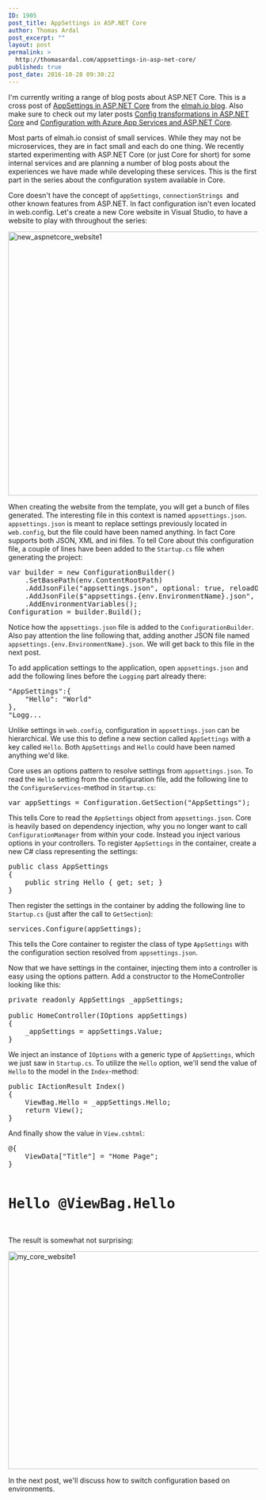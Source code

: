 ```yaml
---
ID: 1905
post_title: AppSettings in ASP.NET Core
author: Thomas Ardal
post_excerpt: ""
layout: post
permalink: >
  http://thomasardal.com/appsettings-in-asp-net-core/
published: true
post_date: 2016-10-28 09:30:22
---
```

I'm currently writing a range of blog posts about ASP.NET Core. This is a cross post of <a href="http://blog.elmah.io/appsettings-in-aspnetcore/?utm_source=thomasardal">AppSettings in ASP.NET Core</a> from the <a href="http://blog.elmah.io/?utm_source=thomasardal">elmah.io blog</a>. Also make sure to check out my later posts <a href="http://blog.elmah.io/config-transformations-in-aspnetcore/">Config transformations in ASP.NET Core</a> and <a href="http://blog.elmah.io/configuration-with-azure-app-services-and-aspnetcore/">Configuration with Azure App Services and ASP.NET Core</a>.

Most parts of elmah.io consist of small services. While they may not be microservices, they are in fact small and each do one thing. We recently started experimenting with ASP.NET Core (or just Core for short) for some internal services and are planning a number of blog posts about the experiences we have made while developing these services. This is the first part in the series about the configuration system available in Core.

Core doesn't have the concept of <code>appSettings</code>, <code>connectionStrings </code>and other known features from ASP.NET. In fact configuration isn't even located in web.config. Let's create a new Core website in Visual Studio, to have a website to play with throughout the series:

<img src="http://thomasardal.com/wp-content/uploads/2016/10/new_aspnetcore_website1-768x533.png" alt="new_aspnetcore_website1" width="768" height="533" class="aligncenter size-medium_large wp-image-1906" />

When creating the website from the template, you will get a bunch of files generated. The interesting file in this context is named <code>appsettings.json</code>. <code>appsettings.json</code> is meant to replace settings previously located in <code>web.config</code>, but the file could have been named anything. In fact Core supports both JSON, XML and ini files. To tell Core about this configuration file, a couple of lines have been added to the <code>Startup.cs</code> file when generating the project:

<pre class="lang:csharp">
var builder = new ConfigurationBuilder()
    .SetBasePath(env.ContentRootPath)
    .AddJsonFile("appsettings.json", optional: true, reloadOnChange: true)
    .AddJsonFile($"appsettings.{env.EnvironmentName}.json", optional: true)
    .AddEnvironmentVariables();
Configuration = builder.Build();
</pre>

Notice how the <code>appsettings.json</code> file is added to the <code>ConfigurationBuilder</code>. Also pay attention the line following that, adding another JSON file named <code>appsettings.{env.EnvironmentName}.json</code>. We will get back to this file in the next post.

To add application settings to the application, open <code>appsettings.json</code> and add the following lines before the <code>Logging</code> part already there:

<pre class="lang:json">
"AppSettings":{
    "Hello": "World"
},
"Logg...
</pre>

Unlike settings in <code>web.config</code>, configuration in <code>appsettings.json</code> can be hierarchical. We use this to define a new section called <code>AppSettings</code> with a key called <code>Hello</code>. Both <code>AppSettings</code> and <code>Hello</code> could have been named anything we'd like.

Core uses an options pattern to resolve settings from <code>appsettings.json</code>. To read the <code>Hello</code> setting from the configuration file, add the following line to the <code>ConfigureServices</code>-method in <code>Startup.cs</code>:

<pre class="lang:csharp">
var appSettings = Configuration.GetSection("AppSettings");
</pre>

This tells Core to read the <code>AppSettings</code> object from <code>appsettings.json</code>. Core is heavily based on dependency injection, why you no longer want to call <code>ConfigurationManager</code> from within your code. Instead you inject various options in your controllers. To register <code>AppSettings</code> in the container, create a new C# class representing the settings:

<pre class="lang:csharp">
public class AppSettings
{
    public string Hello { get; set; }
}
</pre>

Then register the settings in the container by adding the following line to <code>Startup.cs</code> (just after the call to <code>GetSection</code>):

<pre class="lang:csharp">
services.Configure<AppSettings>(appSettings);
</pre>

This tells the Core container to register the class of type <code>AppSettings</code> with the configuration section resolved from <code>appsettings.json</code>.

Now that we have settings in the container, injecting them into a controller is easy using the options pattern. Add a constructor to the HomeController looking like this:

<pre class="lang:csharp">
private readonly AppSettings _appSettings;

public HomeController(IOptions<AppSettings> appSettings)
{
    _appSettings = appSettings.Value;
}
</pre>

We inject an instance of <code>IOptions</code> with a generic type of <code>AppSettings</code>, which we just saw in <code>Startup.cs</code>. To utilize the <code>Hello</code> option, we'll send the value of <code>Hello</code> to the model in the <code>Index</code>-method:

<pre class="lang:csharp">
public IActionResult Index()
{
    ViewBag.Hello = _appSettings.Hello;
    return View();
}
</pre>

And finally show the value in <code>View.cshtml</code>:

<pre class="lang:html">
@{
    ViewData["Title"] = "Home Page";
}

<h1>Hello @ViewBag.Hello</h1>
</pre>

The result is somewhat not surprising:

<img src="http://thomasardal.com/wp-content/uploads/2016/10/my_core_website1-768x440.png" alt="my_core_website1" width="768" height="440" class="aligncenter size-medium_large wp-image-1908" />

In the next post, we'll discuss how to switch configuration based on environments.